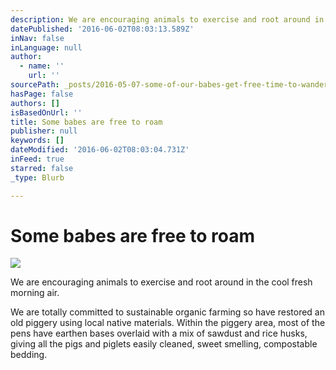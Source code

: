 ```yaml
---
description: We are encouraging animals to exercise and root around in the cool fresh morning air.
datePublished: '2016-06-02T08:03:13.589Z'
inNav: false
inLanguage: null
author:
  - name: ''
    url: ''
sourcePath: _posts/2016-05-07-some-of-our-babes-get-free-time-to-wander-around-our-farm.md
hasPage: false
authors: []
isBasedOnUrl: ''
title: Some babes are free to roam
publisher: null
keywords: []
dateModified: '2016-06-02T08:03:04.731Z'
inFeed: true
starred: false
_type: Blurb

---
```

# Some babes are free to roam
![](https://the-grid-user-content.s3-us-west-2.amazonaws.com/fc86838f-1ec6-400d-82c3-6ff89fc7deaa.jpg)

We are encouraging animals to exercise and root around in the cool fresh morning air.

We are totally committed to sustainable organic farming so have restored an old piggery using local native materials. Within the piggery area, most of the pens have earthen bases overlaid with a mix of sawdust and rice husks, giving all the pigs and piglets easily cleaned, sweet smelling, compostable bedding.
